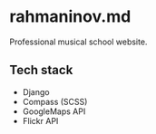 rahmaninov.md
=============

Professional musical school website. 


Tech stack
----------
* Django
* Compass (SCSS)
* GoogleMaps API
* Flickr API
